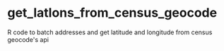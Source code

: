 # get_latlons_from_census_geocode
R code to batch addresses and get latitude and longitude from census geocode's api 
